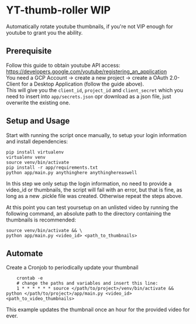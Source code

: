 # YT-thumb-roller WIP

Automatically rotate youtube thumbnails, if you're not VIP enough for youtube to grant you the ability.

## Prerequisite

Follow this guide to obtain youtube API access: https://developers.google.com/youtube/registering_an_application  
You need a GCP Account -> create a new project -> create a OAuth 2.0-Client for a Desktop Application (follow the guide above).   
This will give you the `client_id`, `project_id` and `client_secret` which you need to insert into `app/secrets.json` opr download as a json file, just overwrite the existing one.

## Setup and Usage

Start with running the script once manually, to setup your login information and install dependencies:

    pip install virtualenv
    virtualenv venv
    source venv/bin/activate
    pip install -r app/requirements.txt
    python app/main.py anythinghere anythinghereaswell

In this step we only setup the login information, no need to provide a video_id or thumbnails, the script will fail with an error, but that is fine, as long as a new .pickle file was created. Otherwise repeat the steps above.

At this point you can test yoursetup on an unlisted video by running the following command, an absolute path to the directory containing the thumbnails is recommended:

    source venv/bin/activate && \
    python app/main.py <video_id> <path_to_thumbnails>

## Automate

Create a Cronjob to periodically update your thumbnail

        crontab -e
        # change the paths and variables and insert this line:
        1 * * * * * * source </path/to/project>/venv/bin/activate && python </path/to/project>/app/main.py <video_id> <path_to_video_thumbnails>

This example updates the thumbnail once an hour for the provided video for ever.
